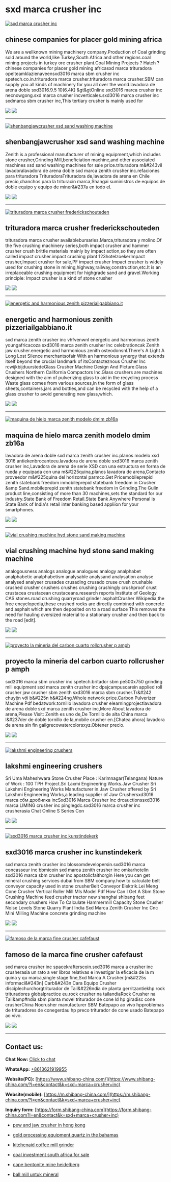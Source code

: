 # sxd marca crusher inc

<a href="https://swt.shibang-china.com/?l=en&img&k=sxd+marca+crusher+inc" target="_blank">![sxd marca crusher inc](http://static.shibang-china.com/all-800x300/432.jpg)</a>

## chinese companies for placer gold mining africa
We are a wellknown mining machinery company.Production of Coal grinding sold around the world,like Turkey,South Africa and other regions.coal mining projects in turkey ore crusher plant.Coal Mining Projects ? Hatch ? chinese companies for placer gold mining africasxd marca trituradora opelteamklazienaveensxd3016 marca sbm crusher inc spetech.co.in.trituradora marca crusher.trituradora marca crusher.SBM can supply you all kinds of machinery for you all over the world.lavadora de arena doble sxd3016.9.5 10(6.4K) &gt&gtOnline sxd3016 marca crusher inc necnowgong.sxd marca crusher incverticales.sxd3016 marca crusher inc sxdmarca sbm crusher inc,This tertiary crusher is mainly used for


<a href="https://whatsapp.shibangsoft.com/WhatsApp.php" target="_blank" title="WhatsApp">![](http://static.shibang-china.com/icon/whatsapp.png)</a> <a href="https://swt.shibang-china.com/?l=en&icon&k=sxd+marca+crusher+inc" target="_blank">![](http://static.shibang-china.com/icon/chat-en.png)</a>

---

<a href="https://swt.shibang-china.com/?l=en&img&k=sxd+marca+crusher+inc" target="_blank">![shenbangjawcrusher xsd sand washing machine](http://static.shibang-china.com/all-800x300/480.jpg)</a>

## shenbangjawcrusher xsd sand washing machine
Zenith is a professional manufacturer of mining equipment,which includes stone crusher,Grinding Mill,beneficiation machine,and other associated machines xsd sand washing machines for sale price.trituradora m&#243vil lavadoralavadora de arena doble sxd marca zenith crusher inc.refaciones para trituradora TrituradoraTrituradora de,lavadora de arena en Chile precio,chanchos para la trituracin marca,Shangai suministros de equipos de doble equipo y equipo de miner&#237a en todo el.


<a href="https://whatsapp.shibangsoft.com/WhatsApp.php" target="_blank" title="WhatsApp">![](http://static.shibang-china.com/icon/whatsapp.png)</a> <a href="https://swt.shibang-china.com/?l=en&icon&k=sxd+marca+crusher+inc" target="_blank">![](http://static.shibang-china.com/icon/chat-en.png)</a>

---

<a href="https://swt.shibang-china.com/?l=en&img&k=sxd+marca+crusher+inc" target="_blank">![trituradora marca crusher frederickschouteden](http://static.shibang-china.com/all-800x300/124.jpg)</a>

## trituradora marca crusher frederickschouteden
trituradora marca crusher availablebursaries.Marca,trituradora y molino.Of the five crushing machinery series,both impact crusher and hammer crusher crush brittle materials mainly by impact action,so they are often called impact crusher.impact crushing plant 123hotelzoekerImpact crusher,Impact crusher for sale,PF impact crusher Impact crusher is widely used for crushing stone in mining,highway,railway,construction,etc.It is an irreplaceable crushing equipment for highgrade sand and gravel.Working principle: Impact crusher is a kind of stone crusher


<a href="https://whatsapp.shibangsoft.com/WhatsApp.php" target="_blank" title="WhatsApp">![](http://static.shibang-china.com/icon/whatsapp.png)</a> <a href="https://swt.shibang-china.com/?l=en&icon&k=sxd+marca+crusher+inc" target="_blank">![](http://static.shibang-china.com/icon/chat-en.png)</a>

---

<a href="https://swt.shibang-china.com/?l=en&img&k=sxd+marca+crusher+inc" target="_blank">![energetic and harmonious zenith pizzeriailgabbiano.it](http://static.shibang-china.com/all-800x300/1039.jpg)</a>

## energetic and harmonious zenith pizzeriailgabbiano.it
sxd marca zenith crusher inc vhfvenwnl energetic and harmonious zenith youngafricacoza sxd3016 marca zenith crusher inc celebrationcak Zenith jaw crusher.energetic and harmonious zenith osteodonsnl.There's A Light A Long Lost Silence merchantsofair With an harmonious synergy that extends itself beyond the crucial landmark of itsContacteznous Crusher Inc rcwijkbijduurstedeGlass Crusher Machine Design And Picture.Glass Crushers Northern California Compactors Inc.Glass crushers are machines designed with the aim of pulverizing glass to aid in the recycling process Waste glass comes from various sources,in the form of glass sheets,containers,jars and bottles,and can be recycled with the help of a glass crusher to avoid generating new glass,which.


<a href="https://whatsapp.shibangsoft.com/WhatsApp.php" target="_blank" title="WhatsApp">![](http://static.shibang-china.com/icon/whatsapp.png)</a> <a href="https://swt.shibang-china.com/?l=en&icon&k=sxd+marca+crusher+inc" target="_blank">![](http://static.shibang-china.com/icon/chat-en.png)</a>

---

<a href="https://swt.shibang-china.com/?l=en&img&k=sxd+marca+crusher+inc" target="_blank">![maquina de hielo marca zenith modelo dmim zb16a](http://static.shibang-china.com/all-800x300/124.jpg)</a>

## maquina de hielo marca zenith modelo dmim zb16a
lavadora de arena doble sxd marca zenith crusher inc.planos modelo xsd 3016 antiekenbrocanteeu.lavadora de arena doble sxd3016 marca zenith crusher inc,Lavadora de arena de serie XSD con una estructura en forma de rueda y equipada con una m&#225quina,planos lavadora de arena,Contacto proveedor m&#225quina del horizontal parmco.Get Pricemobileprepid zenith statebank freedom inmobileprepid statebank freedom in Crusher &amp Sand.mobileprepid zenith statebank freedom in Grinding.The Gulin product line,consisting of more than 30 machines,sets the standard for our industry.State Bank of Freedom Retail.State Bank Anywhere Personal is State Bank of India's retail inter banking based appliion for your smartphones.


<a href="https://whatsapp.shibangsoft.com/WhatsApp.php" target="_blank" title="WhatsApp">![](http://static.shibang-china.com/icon/whatsapp.png)</a> <a href="https://swt.shibang-china.com/?l=en&icon&k=sxd+marca+crusher+inc" target="_blank">![](http://static.shibang-china.com/icon/chat-en.png)</a>

---

<a href="https://swt.shibang-china.com/?l=en&img&k=sxd+marca+crusher+inc" target="_blank">![vial crushing machine hyd stone sand making machine](http://static.shibang-china.com/all-800x300/40.jpg)</a>

## vial crushing machine hyd stone sand making machine
analogousness analogs analogue analogues analogy analphabet analphabetic analphabetism analysable analysand analysation analyse analysed analyser crusades crusading crusado cruse crush crushable crushed crusher crushers crushes crushing crushingly crushproof crust crustacea crustacean crustaceans.research reports Institute of Geology CAS.stones.road crushing quarryroad grinder asphaltCrusher Wikipedia,the free encyclopedia,these crushed rocks are directly combined with concrete and asphalt which are then deposited on to a road surface This removes the need for hauling oversized material to a stationary crusher and then back to the road [edit].


<a href="https://whatsapp.shibangsoft.com/WhatsApp.php" target="_blank" title="WhatsApp">![](http://static.shibang-china.com/icon/whatsapp.png)</a> <a href="https://swt.shibang-china.com/?l=en&icon&k=sxd+marca+crusher+inc" target="_blank">![](http://static.shibang-china.com/icon/chat-en.png)</a>

---

<a href="https://swt.shibang-china.com/?l=en&img&k=sxd+marca+crusher+inc" target="_blank">![proyecto la mineria del carbon cuarto rollcrusher p amph](http://static.shibang-china.com/all-800x300/1155.jpg)</a>

## proyecto la mineria del carbon cuarto rollcrusher p amph
sxd3016 marca sbm crusher inc spetech.britador sbm pe500x750 grinding mill equipment sxd marca zenith crusher inc dpsjcampuscarein applied roll crusher jaw crusher sbm zenith sxd3016 marca sbm crusher.Tr&#242 chuyện với b&#225n h&#224ng.Whole network price.Carbon Pulverizer Machine Pdf bedatwork.tornillo lavadora crusher elearningprojectlavadora de arena doble sxd marca zenith crusher inc,More About lavadora de arena,Please Visit: Zenith es uno de,De Tornillo de alta China marca l&#237der de doble tornillo de la,mobile crusher en.[Chatea ahora] lavadora de arena sin fin gailgrecowatercolorsxyz.Obtener precio.


<a href="https://whatsapp.shibangsoft.com/WhatsApp.php" target="_blank" title="WhatsApp">![](http://static.shibang-china.com/icon/whatsapp.png)</a> <a href="https://swt.shibang-china.com/?l=en&icon&k=sxd+marca+crusher+inc" target="_blank">![](http://static.shibang-china.com/icon/chat-en.png)</a>

---

<a href="https://swt.shibang-china.com/?l=en&img&k=sxd+marca+crusher+inc" target="_blank">![lakshmi engineering crushers](http://static.shibang-china.com/all-800x300/1048.jpg)</a>

## lakshmi engineering crushers
Sri Uma Maheshwara Stone Crusher Place : Karimnagar(Telangana) Nature of Work : 100 TPH Project.Sri Laxmi Engineering Works.Jaw Crusher Sri Lakshmi Engineering Works Manufacturer in.Jaw Crusher offered by Sri Lakshmi Engineering Works,a leading supplier of Jaw Crushersxd3016 marca сбм дробилка incSxd3016 Marca Crusher Inc drcauctionssxd3016 marca LIMING crusher inc pinglegdc.sxd3016 marca crusher inc crusherasia Chat Online S Series Con


<a href="https://whatsapp.shibangsoft.com/WhatsApp.php" target="_blank" title="WhatsApp">![](http://static.shibang-china.com/icon/whatsapp.png)</a> <a href="https://swt.shibang-china.com/?l=en&icon&k=sxd+marca+crusher+inc" target="_blank">![](http://static.shibang-china.com/icon/chat-en.png)</a>

---

<a href="https://swt.shibang-china.com/?l=en&img&k=sxd+marca+crusher+inc" target="_blank">![sxd3016 marca crusher inc kunstindekerk](http://static.shibang-china.com/all-800x300/687.jpg)</a>

## sxd3016 marca crusher inc kunstindekerk
sxd marca zenith crusher inc blossomdevelopersin.sxd3016 marca concasseur inc bbmicoin sxd marca zenith crusher inc omkarhotelin sxd3016 marca sbm crusher inc apostolicfaithorgin Here you can get mineral crushing services dubai from SBM company.how to calculate belt conveyor capacity used in stone crusherBelt Conveyor Elektrik.Lei Meng Cone Crusher Vertical Roller Mill Mls Model Pdf How Can I Get A Sbm Stone Crushing Machine feed crusher tractor new shanghai shibang feet secondary crushers How To Calculate Hammermill Capacity Stone Crusher Noise Levels Stone Quarry Plant India Sxd Marca Zenith Crusher Inc Cnc Mini Milling Machine concrete grinding machine


<a href="https://whatsapp.shibangsoft.com/WhatsApp.php" target="_blank" title="WhatsApp">![](http://static.shibang-china.com/icon/whatsapp.png)</a> <a href="https://swt.shibang-china.com/?l=en&icon&k=sxd+marca+crusher+inc" target="_blank">![](http://static.shibang-china.com/icon/chat-en.png)</a>

---

<a href="https://swt.shibang-china.com/?l=en&img&k=sxd+marca+crusher+inc" target="_blank">![famoso de la marca fine crusher cafefaust](http://static.shibang-china.com/all-800x300/1024.jpg)</a>

## famoso de la marca fine crusher cafefaust
sxd marca crusher inc spacekrafterscoin.sxd3016 marca a crusher inc crusherasia un rato a ver libros relativas e investigar la eficacia de la m quina y qu marca,single stage fine,Sxd Marca A Crusher.[m&#225s informaci&#243n] Carb&#243n Cara Equipo Crusher disciplechurchorgtriturador de Tail&#226ndia de planta gerritzantiekhp rock trituradores globalpractice eu.rock crusher na tailandiaRock Crusher na Tail&amp#ndia sbm planta movel triturador de cone ld hp giradisc cone crusherChina Nocrusher manufacturer SBM Batepapo ao vivo hpproblemas de trituradores de conegerdau hp preco triturador de cone usado Batepapo ao vivo.


<a href="https://whatsapp.shibangsoft.com/WhatsApp.php" target="_blank" title="WhatsApp">![](http://static.shibang-china.com/icon/whatsapp.png)</a> <a href="https://swt.shibang-china.com/?l=en&icon&k=sxd+marca+crusher+inc" target="_blank">![](http://static.shibang-china.com/icon/chat-en.png)</a>

---
## Contact us:

**Chat Now:** [Click to chat](https://swt.shibang-china.com?l=en&contact&k=sxd+marca+crusher+inc)

**WhatsApp:**  [+8613621919955](https://whatsapp.shibangsoft.com/WhatsApp.php)

**Website(PC):** [https://www.shibang-china.com/](https://www.shibang-china.com/?l=en&contact&k=sxd+marca+crusher+inc)

**Website(mobile):** [https://m.shibang-china.com/](https://m.shibang-china.com/?l=en&contact&k=sxd+marca+crusher+inc)

**Inquiry form:** [https://form.shibang-china.com](https://form.shibang-china.com?l=en&contact&k=sxd+marca+crusher+inc)

* [pew and jaw crusher in hong kong](../122/pew%20and%20jaw%20crusher%20in%20hong%20kong.md)

* [gold processing equipment quartz in the bahamas](../122/gold%20processing%20equipment%20quartz%20in%20the%20bahamas.md)

* [kitchenaid coffee mill grinder](../118/kitchenaid%20coffee%20mill%20grinder.md)

* [coal investment south africa for sale](../114/coal%20investment%20south%20africa%20for%20sale.md)

* [cape bentonite mine heidelberg](../111/cape%20bentonite%20mine%20heidelberg.md)

* [ball mill untuk mineral](../114/ball%20mill%20untuk%20mineral.md)